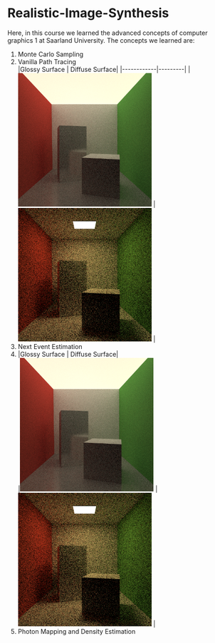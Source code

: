 # Realistic-Image-Synthesis
Here, in this course we learned the advanced concepts of computer graphics 1 at Saarland University. The concepts we learned are:<br/>
1. Monte Carlo Sampling <br/>
2. Vanilla Path Tracing <br/>
|Glossy Surface | Diffuse Surface|
|------------|---------|
| <img src="imgs/PT/cornell_box_glossy_100.png" width="300" height="300">  |  <img src="imgs/PT/cornell_box_100.png" width="300" height="300"> |
3. Next Event Estimation <br/>
4. |Glossy Surface | Diffuse Surface|<br/>|<img src="imgs/PT/cornell_box_glossy_100.png" width="300"/> | <img src="imgs/PT/cornell_box_100.png" width="300"/> |
5. Photon Mapping and Density Estimation <br/>
